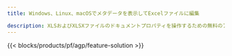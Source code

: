 ```yaml
---
title: Windows、Linux、macOSでメタデータを表示してExcelファイルに編集 

description: XLSおよびXLSXファイルのドキュメントプロパティを操作するための無料のアプリとAPI
---
```

{{< blocks/products/pf/agp/feature-solution >}} 


